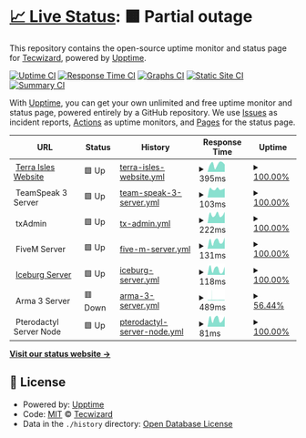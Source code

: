 # [📈 Live Status](https://status.terraisles.com): <!--live status--> **🟧 Partial outage**

This repository contains the open-source uptime monitor and status page for [Tecwizard](https://status.terraisles.com), powered by [Upptime](https://github.com/upptime/upptime).

[![Uptime CI](https://github.com/Tecwizard/TRP-Status/workflows/Uptime%20CI/badge.svg)](https://github.com/Tecwizard/TRP-Status/actions?query=workflow%3A%22Uptime+CI%22)
[![Response Time CI](https://github.com/Tecwizard/TRP-Status/workflows/Response%20Time%20CI/badge.svg)](https://github.com/Tecwizard/TRP-Status/actions?query=workflow%3A%22Response+Time+CI%22)
[![Graphs CI](https://github.com/Tecwizard/TRP-Status/workflows/Graphs%20CI/badge.svg)](https://github.com/Tecwizard/TRP-Status/actions?query=workflow%3A%22Graphs+CI%22)
[![Static Site CI](https://github.com/Tecwizard/TRP-Status/workflows/Static%20Site%20CI/badge.svg)](https://github.com/Tecwizard/TRP-Status/actions?query=workflow%3A%22Static+Site+CI%22)
[![Summary CI](https://github.com/Tecwizard/TRP-Status/workflows/Summary%20CI/badge.svg)](https://github.com/Tecwizard/TRP-Status/actions?query=workflow%3A%22Summary+CI%22)

With [Upptime](https://upptime.js.org), you can get your own unlimited and free uptime monitor and status page, powered entirely by a GitHub repository. We use [Issues](https://github.com/Tecwizard/TRP-Status/issues) as incident reports, [Actions](https://github.com/Tecwizard/TRP-Status/actions) as uptime monitors, and [Pages](https://status.terraisles.com) for the status page.

<!--start: status pages-->
<!-- This summary is generated by Upptime (https://github.com/upptime/upptime) -->
<!-- Do not edit this manually, your changes will be overwritten -->
<!-- prettier-ignore -->
| URL | Status | History | Response Time | Uptime |
| --- | ------ | ------- | ------------- | ------ |
| <img alt="" src="https://i.postimg.cc/FFWZzqZZ/Favicon-1.png" height="13"> [Terra Isles Website](https://www.terraisles.com) | 🟩 Up | [terra-isles-website.yml](https://github.com/Terra-Isles-Roleplay/TRP-Status/commits/HEAD/history/terra-isles-website.yml) | <details><summary><img alt="Response time graph" src="./graphs/terra-isles-website/response-time-week.png" height="20"> 395ms</summary><br><a href="https://status.terra-isles.com/history/terra-isles-website"><img alt="Response time 421" src="https://img.shields.io/endpoint?url=https%3A%2F%2Fraw.githubusercontent.com%2FTerra-Isles-Roleplay%2FTRP-Status%2FHEAD%2Fapi%2Fterra-isles-website%2Fresponse-time.json"></a><br><a href="https://status.terra-isles.com/history/terra-isles-website"><img alt="24-hour response time 381" src="https://img.shields.io/endpoint?url=https%3A%2F%2Fraw.githubusercontent.com%2FTerra-Isles-Roleplay%2FTRP-Status%2FHEAD%2Fapi%2Fterra-isles-website%2Fresponse-time-day.json"></a><br><a href="https://status.terra-isles.com/history/terra-isles-website"><img alt="7-day response time 395" src="https://img.shields.io/endpoint?url=https%3A%2F%2Fraw.githubusercontent.com%2FTerra-Isles-Roleplay%2FTRP-Status%2FHEAD%2Fapi%2Fterra-isles-website%2Fresponse-time-week.json"></a><br><a href="https://status.terra-isles.com/history/terra-isles-website"><img alt="30-day response time 395" src="https://img.shields.io/endpoint?url=https%3A%2F%2Fraw.githubusercontent.com%2FTerra-Isles-Roleplay%2FTRP-Status%2FHEAD%2Fapi%2Fterra-isles-website%2Fresponse-time-month.json"></a><br><a href="https://status.terra-isles.com/history/terra-isles-website"><img alt="1-year response time 421" src="https://img.shields.io/endpoint?url=https%3A%2F%2Fraw.githubusercontent.com%2FTerra-Isles-Roleplay%2FTRP-Status%2FHEAD%2Fapi%2Fterra-isles-website%2Fresponse-time-year.json"></a></details> | <details><summary><a href="https://status.terra-isles.com/history/terra-isles-website">100.00%</a></summary><a href="https://status.terra-isles.com/history/terra-isles-website"><img alt="All-time uptime 99.55%" src="https://img.shields.io/endpoint?url=https%3A%2F%2Fraw.githubusercontent.com%2FTerra-Isles-Roleplay%2FTRP-Status%2FHEAD%2Fapi%2Fterra-isles-website%2Fuptime.json"></a><br><a href="https://status.terra-isles.com/history/terra-isles-website"><img alt="24-hour uptime 100.00%" src="https://img.shields.io/endpoint?url=https%3A%2F%2Fraw.githubusercontent.com%2FTerra-Isles-Roleplay%2FTRP-Status%2FHEAD%2Fapi%2Fterra-isles-website%2Fuptime-day.json"></a><br><a href="https://status.terra-isles.com/history/terra-isles-website"><img alt="7-day uptime 100.00%" src="https://img.shields.io/endpoint?url=https%3A%2F%2Fraw.githubusercontent.com%2FTerra-Isles-Roleplay%2FTRP-Status%2FHEAD%2Fapi%2Fterra-isles-website%2Fuptime-week.json"></a><br><a href="https://status.terra-isles.com/history/terra-isles-website"><img alt="30-day uptime 99.60%" src="https://img.shields.io/endpoint?url=https%3A%2F%2Fraw.githubusercontent.com%2FTerra-Isles-Roleplay%2FTRP-Status%2FHEAD%2Fapi%2Fterra-isles-website%2Fuptime-month.json"></a><br><a href="https://status.terra-isles.com/history/terra-isles-website"><img alt="1-year uptime 99.55%" src="https://img.shields.io/endpoint?url=https%3A%2F%2Fraw.githubusercontent.com%2FTerra-Isles-Roleplay%2FTRP-Status%2FHEAD%2Fapi%2Fterra-isles-website%2Fuptime-year.json"></a></details>
| <img alt="" src="https://i.postimg.cc/3JqRz7cQ/1144-CE05-797-A-4-A55-A146-9-B35-BA440-AF8.png" height="13"> TeamSpeak 3 Server | 🟩 Up | [team-speak-3-server.yml](https://github.com/Terra-Isles-Roleplay/TRP-Status/commits/HEAD/history/team-speak-3-server.yml) | <details><summary><img alt="Response time graph" src="./graphs/team-speak-3-server/response-time-week.png" height="20"> 103ms</summary><br><a href="https://status.terra-isles.com/history/team-speak-3-server"><img alt="Response time 105" src="https://img.shields.io/endpoint?url=https%3A%2F%2Fraw.githubusercontent.com%2FTerra-Isles-Roleplay%2FTRP-Status%2FHEAD%2Fapi%2Fteam-speak-3-server%2Fresponse-time.json"></a><br><a href="https://status.terra-isles.com/history/team-speak-3-server"><img alt="24-hour response time 111" src="https://img.shields.io/endpoint?url=https%3A%2F%2Fraw.githubusercontent.com%2FTerra-Isles-Roleplay%2FTRP-Status%2FHEAD%2Fapi%2Fteam-speak-3-server%2Fresponse-time-day.json"></a><br><a href="https://status.terra-isles.com/history/team-speak-3-server"><img alt="7-day response time 103" src="https://img.shields.io/endpoint?url=https%3A%2F%2Fraw.githubusercontent.com%2FTerra-Isles-Roleplay%2FTRP-Status%2FHEAD%2Fapi%2Fteam-speak-3-server%2Fresponse-time-week.json"></a><br><a href="https://status.terra-isles.com/history/team-speak-3-server"><img alt="30-day response time 106" src="https://img.shields.io/endpoint?url=https%3A%2F%2Fraw.githubusercontent.com%2FTerra-Isles-Roleplay%2FTRP-Status%2FHEAD%2Fapi%2Fteam-speak-3-server%2Fresponse-time-month.json"></a><br><a href="https://status.terra-isles.com/history/team-speak-3-server"><img alt="1-year response time 105" src="https://img.shields.io/endpoint?url=https%3A%2F%2Fraw.githubusercontent.com%2FTerra-Isles-Roleplay%2FTRP-Status%2FHEAD%2Fapi%2Fteam-speak-3-server%2Fresponse-time-year.json"></a></details> | <details><summary><a href="https://status.terra-isles.com/history/team-speak-3-server">100.00%</a></summary><a href="https://status.terra-isles.com/history/team-speak-3-server"><img alt="All-time uptime 99.99%" src="https://img.shields.io/endpoint?url=https%3A%2F%2Fraw.githubusercontent.com%2FTerra-Isles-Roleplay%2FTRP-Status%2FHEAD%2Fapi%2Fteam-speak-3-server%2Fuptime.json"></a><br><a href="https://status.terra-isles.com/history/team-speak-3-server"><img alt="24-hour uptime 100.00%" src="https://img.shields.io/endpoint?url=https%3A%2F%2Fraw.githubusercontent.com%2FTerra-Isles-Roleplay%2FTRP-Status%2FHEAD%2Fapi%2Fteam-speak-3-server%2Fuptime-day.json"></a><br><a href="https://status.terra-isles.com/history/team-speak-3-server"><img alt="7-day uptime 100.00%" src="https://img.shields.io/endpoint?url=https%3A%2F%2Fraw.githubusercontent.com%2FTerra-Isles-Roleplay%2FTRP-Status%2FHEAD%2Fapi%2Fteam-speak-3-server%2Fuptime-week.json"></a><br><a href="https://status.terra-isles.com/history/team-speak-3-server"><img alt="30-day uptime 100.00%" src="https://img.shields.io/endpoint?url=https%3A%2F%2Fraw.githubusercontent.com%2FTerra-Isles-Roleplay%2FTRP-Status%2FHEAD%2Fapi%2Fteam-speak-3-server%2Fuptime-month.json"></a><br><a href="https://status.terra-isles.com/history/team-speak-3-server"><img alt="1-year uptime 99.99%" src="https://img.shields.io/endpoint?url=https%3A%2F%2Fraw.githubusercontent.com%2FTerra-Isles-Roleplay%2FTRP-Status%2FHEAD%2Fapi%2Fteam-speak-3-server%2Fuptime-year.json"></a></details>
| <img alt="" src="https://i.postimg.cc/nVsqKF5Q/Screenshot-2.png" height="13"> txAdmin | 🟩 Up | [tx-admin.yml](https://github.com/Terra-Isles-Roleplay/TRP-Status/commits/HEAD/history/tx-admin.yml) | <details><summary><img alt="Response time graph" src="./graphs/tx-admin/response-time-week.png" height="20"> 222ms</summary><br><a href="https://status.terra-isles.com/history/tx-admin"><img alt="Response time 242" src="https://img.shields.io/endpoint?url=https%3A%2F%2Fraw.githubusercontent.com%2FTerra-Isles-Roleplay%2FTRP-Status%2FHEAD%2Fapi%2Ftx-admin%2Fresponse-time.json"></a><br><a href="https://status.terra-isles.com/history/tx-admin"><img alt="24-hour response time 291" src="https://img.shields.io/endpoint?url=https%3A%2F%2Fraw.githubusercontent.com%2FTerra-Isles-Roleplay%2FTRP-Status%2FHEAD%2Fapi%2Ftx-admin%2Fresponse-time-day.json"></a><br><a href="https://status.terra-isles.com/history/tx-admin"><img alt="7-day response time 222" src="https://img.shields.io/endpoint?url=https%3A%2F%2Fraw.githubusercontent.com%2FTerra-Isles-Roleplay%2FTRP-Status%2FHEAD%2Fapi%2Ftx-admin%2Fresponse-time-week.json"></a><br><a href="https://status.terra-isles.com/history/tx-admin"><img alt="30-day response time 230" src="https://img.shields.io/endpoint?url=https%3A%2F%2Fraw.githubusercontent.com%2FTerra-Isles-Roleplay%2FTRP-Status%2FHEAD%2Fapi%2Ftx-admin%2Fresponse-time-month.json"></a><br><a href="https://status.terra-isles.com/history/tx-admin"><img alt="1-year response time 242" src="https://img.shields.io/endpoint?url=https%3A%2F%2Fraw.githubusercontent.com%2FTerra-Isles-Roleplay%2FTRP-Status%2FHEAD%2Fapi%2Ftx-admin%2Fresponse-time-year.json"></a></details> | <details><summary><a href="https://status.terra-isles.com/history/tx-admin">100.00%</a></summary><a href="https://status.terra-isles.com/history/tx-admin"><img alt="All-time uptime 99.98%" src="https://img.shields.io/endpoint?url=https%3A%2F%2Fraw.githubusercontent.com%2FTerra-Isles-Roleplay%2FTRP-Status%2FHEAD%2Fapi%2Ftx-admin%2Fuptime.json"></a><br><a href="https://status.terra-isles.com/history/tx-admin"><img alt="24-hour uptime 100.00%" src="https://img.shields.io/endpoint?url=https%3A%2F%2Fraw.githubusercontent.com%2FTerra-Isles-Roleplay%2FTRP-Status%2FHEAD%2Fapi%2Ftx-admin%2Fuptime-day.json"></a><br><a href="https://status.terra-isles.com/history/tx-admin"><img alt="7-day uptime 100.00%" src="https://img.shields.io/endpoint?url=https%3A%2F%2Fraw.githubusercontent.com%2FTerra-Isles-Roleplay%2FTRP-Status%2FHEAD%2Fapi%2Ftx-admin%2Fuptime-week.json"></a><br><a href="https://status.terra-isles.com/history/tx-admin"><img alt="30-day uptime 99.96%" src="https://img.shields.io/endpoint?url=https%3A%2F%2Fraw.githubusercontent.com%2FTerra-Isles-Roleplay%2FTRP-Status%2FHEAD%2Fapi%2Ftx-admin%2Fuptime-month.json"></a><br><a href="https://status.terra-isles.com/history/tx-admin"><img alt="1-year uptime 99.98%" src="https://img.shields.io/endpoint?url=https%3A%2F%2Fraw.githubusercontent.com%2FTerra-Isles-Roleplay%2FTRP-Status%2FHEAD%2Fapi%2Ftx-admin%2Fuptime-year.json"></a></details>
| <img alt="" src="https://styles.redditmedia.com/t5_6uhyrp/styles/communityIcon_zd0s6s5y0tg91.png" height="13"> FiveM Server | 🟩 Up | [five-m-server.yml](https://github.com/Terra-Isles-Roleplay/TRP-Status/commits/HEAD/history/five-m-server.yml) | <details><summary><img alt="Response time graph" src="./graphs/five-m-server/response-time-week.png" height="20"> 131ms</summary><br><a href="https://status.terra-isles.com/history/five-m-server"><img alt="Response time 204" src="https://img.shields.io/endpoint?url=https%3A%2F%2Fraw.githubusercontent.com%2FTerra-Isles-Roleplay%2FTRP-Status%2FHEAD%2Fapi%2Ffive-m-server%2Fresponse-time.json"></a><br><a href="https://status.terra-isles.com/history/five-m-server"><img alt="24-hour response time 191" src="https://img.shields.io/endpoint?url=https%3A%2F%2Fraw.githubusercontent.com%2FTerra-Isles-Roleplay%2FTRP-Status%2FHEAD%2Fapi%2Ffive-m-server%2Fresponse-time-day.json"></a><br><a href="https://status.terra-isles.com/history/five-m-server"><img alt="7-day response time 131" src="https://img.shields.io/endpoint?url=https%3A%2F%2Fraw.githubusercontent.com%2FTerra-Isles-Roleplay%2FTRP-Status%2FHEAD%2Fapi%2Ffive-m-server%2Fresponse-time-week.json"></a><br><a href="https://status.terra-isles.com/history/five-m-server"><img alt="30-day response time 158" src="https://img.shields.io/endpoint?url=https%3A%2F%2Fraw.githubusercontent.com%2FTerra-Isles-Roleplay%2FTRP-Status%2FHEAD%2Fapi%2Ffive-m-server%2Fresponse-time-month.json"></a><br><a href="https://status.terra-isles.com/history/five-m-server"><img alt="1-year response time 204" src="https://img.shields.io/endpoint?url=https%3A%2F%2Fraw.githubusercontent.com%2FTerra-Isles-Roleplay%2FTRP-Status%2FHEAD%2Fapi%2Ffive-m-server%2Fresponse-time-year.json"></a></details> | <details><summary><a href="https://status.terra-isles.com/history/five-m-server">100.00%</a></summary><a href="https://status.terra-isles.com/history/five-m-server"><img alt="All-time uptime 99.92%" src="https://img.shields.io/endpoint?url=https%3A%2F%2Fraw.githubusercontent.com%2FTerra-Isles-Roleplay%2FTRP-Status%2FHEAD%2Fapi%2Ffive-m-server%2Fuptime.json"></a><br><a href="https://status.terra-isles.com/history/five-m-server"><img alt="24-hour uptime 100.00%" src="https://img.shields.io/endpoint?url=https%3A%2F%2Fraw.githubusercontent.com%2FTerra-Isles-Roleplay%2FTRP-Status%2FHEAD%2Fapi%2Ffive-m-server%2Fuptime-day.json"></a><br><a href="https://status.terra-isles.com/history/five-m-server"><img alt="7-day uptime 100.00%" src="https://img.shields.io/endpoint?url=https%3A%2F%2Fraw.githubusercontent.com%2FTerra-Isles-Roleplay%2FTRP-Status%2FHEAD%2Fapi%2Ffive-m-server%2Fuptime-week.json"></a><br><a href="https://status.terra-isles.com/history/five-m-server"><img alt="30-day uptime 99.96%" src="https://img.shields.io/endpoint?url=https%3A%2F%2Fraw.githubusercontent.com%2FTerra-Isles-Roleplay%2FTRP-Status%2FHEAD%2Fapi%2Ffive-m-server%2Fuptime-month.json"></a><br><a href="https://status.terra-isles.com/history/five-m-server"><img alt="1-year uptime 99.92%" src="https://img.shields.io/endpoint?url=https%3A%2F%2Fraw.githubusercontent.com%2FTerra-Isles-Roleplay%2FTRP-Status%2FHEAD%2Fapi%2Ffive-m-server%2Fuptime-year.json"></a></details>
| <img alt="" src="https://icons.duckduckgo.com/ip3/fivem.terra-isles.com.ico" height="13"> [Iceburg Server](http://fivem.terra-isles.com/) | 🟩 Up | [iceburg-server.yml](https://github.com/Terra-Isles-Roleplay/TRP-Status/commits/HEAD/history/iceburg-server.yml) | <details><summary><img alt="Response time graph" src="./graphs/iceburg-server/response-time-week.png" height="20"> 118ms</summary><br><a href="https://status.terra-isles.com/history/iceburg-server"><img alt="Response time 112" src="https://img.shields.io/endpoint?url=https%3A%2F%2Fraw.githubusercontent.com%2FTerra-Isles-Roleplay%2FTRP-Status%2FHEAD%2Fapi%2Ficeburg-server%2Fresponse-time.json"></a><br><a href="https://status.terra-isles.com/history/iceburg-server"><img alt="24-hour response time 172" src="https://img.shields.io/endpoint?url=https%3A%2F%2Fraw.githubusercontent.com%2FTerra-Isles-Roleplay%2FTRP-Status%2FHEAD%2Fapi%2Ficeburg-server%2Fresponse-time-day.json"></a><br><a href="https://status.terra-isles.com/history/iceburg-server"><img alt="7-day response time 118" src="https://img.shields.io/endpoint?url=https%3A%2F%2Fraw.githubusercontent.com%2FTerra-Isles-Roleplay%2FTRP-Status%2FHEAD%2Fapi%2Ficeburg-server%2Fresponse-time-week.json"></a><br><a href="https://status.terra-isles.com/history/iceburg-server"><img alt="30-day response time 144" src="https://img.shields.io/endpoint?url=https%3A%2F%2Fraw.githubusercontent.com%2FTerra-Isles-Roleplay%2FTRP-Status%2FHEAD%2Fapi%2Ficeburg-server%2Fresponse-time-month.json"></a><br><a href="https://status.terra-isles.com/history/iceburg-server"><img alt="1-year response time 112" src="https://img.shields.io/endpoint?url=https%3A%2F%2Fraw.githubusercontent.com%2FTerra-Isles-Roleplay%2FTRP-Status%2FHEAD%2Fapi%2Ficeburg-server%2Fresponse-time-year.json"></a></details> | <details><summary><a href="https://status.terra-isles.com/history/iceburg-server">100.00%</a></summary><a href="https://status.terra-isles.com/history/iceburg-server"><img alt="All-time uptime 99.99%" src="https://img.shields.io/endpoint?url=https%3A%2F%2Fraw.githubusercontent.com%2FTerra-Isles-Roleplay%2FTRP-Status%2FHEAD%2Fapi%2Ficeburg-server%2Fuptime.json"></a><br><a href="https://status.terra-isles.com/history/iceburg-server"><img alt="24-hour uptime 100.00%" src="https://img.shields.io/endpoint?url=https%3A%2F%2Fraw.githubusercontent.com%2FTerra-Isles-Roleplay%2FTRP-Status%2FHEAD%2Fapi%2Ficeburg-server%2Fuptime-day.json"></a><br><a href="https://status.terra-isles.com/history/iceburg-server"><img alt="7-day uptime 100.00%" src="https://img.shields.io/endpoint?url=https%3A%2F%2Fraw.githubusercontent.com%2FTerra-Isles-Roleplay%2FTRP-Status%2FHEAD%2Fapi%2Ficeburg-server%2Fuptime-week.json"></a><br><a href="https://status.terra-isles.com/history/iceburg-server"><img alt="30-day uptime 100.00%" src="https://img.shields.io/endpoint?url=https%3A%2F%2Fraw.githubusercontent.com%2FTerra-Isles-Roleplay%2FTRP-Status%2FHEAD%2Fapi%2Ficeburg-server%2Fuptime-month.json"></a><br><a href="https://status.terra-isles.com/history/iceburg-server"><img alt="1-year uptime 99.99%" src="https://img.shields.io/endpoint?url=https%3A%2F%2Fraw.githubusercontent.com%2FTerra-Isles-Roleplay%2FTRP-Status%2FHEAD%2Fapi%2Ficeburg-server%2Fuptime-year.json"></a></details>
| <img alt="" src="https://upload.wikimedia.org/wikipedia/commons/f/fa/ArmA_3_Logo_%28Black%29.png" height="13"> Arma 3 Server | 🟥 Down | [arma-3-server.yml](https://github.com/Terra-Isles-Roleplay/TRP-Status/commits/HEAD/history/arma-3-server.yml) | <details><summary><img alt="Response time graph" src="./graphs/arma-3-server/response-time-week.png" height="20"> 489ms</summary><br><a href="https://status.terra-isles.com/history/arma-3-server"><img alt="Response time 462" src="https://img.shields.io/endpoint?url=https%3A%2F%2Fraw.githubusercontent.com%2FTerra-Isles-Roleplay%2FTRP-Status%2FHEAD%2Fapi%2Farma-3-server%2Fresponse-time.json"></a><br><a href="https://status.terra-isles.com/history/arma-3-server"><img alt="24-hour response time 411" src="https://img.shields.io/endpoint?url=https%3A%2F%2Fraw.githubusercontent.com%2FTerra-Isles-Roleplay%2FTRP-Status%2FHEAD%2Fapi%2Farma-3-server%2Fresponse-time-day.json"></a><br><a href="https://status.terra-isles.com/history/arma-3-server"><img alt="7-day response time 489" src="https://img.shields.io/endpoint?url=https%3A%2F%2Fraw.githubusercontent.com%2FTerra-Isles-Roleplay%2FTRP-Status%2FHEAD%2Fapi%2Farma-3-server%2Fresponse-time-week.json"></a><br><a href="https://status.terra-isles.com/history/arma-3-server"><img alt="30-day response time 444" src="https://img.shields.io/endpoint?url=https%3A%2F%2Fraw.githubusercontent.com%2FTerra-Isles-Roleplay%2FTRP-Status%2FHEAD%2Fapi%2Farma-3-server%2Fresponse-time-month.json"></a><br><a href="https://status.terra-isles.com/history/arma-3-server"><img alt="1-year response time 462" src="https://img.shields.io/endpoint?url=https%3A%2F%2Fraw.githubusercontent.com%2FTerra-Isles-Roleplay%2FTRP-Status%2FHEAD%2Fapi%2Farma-3-server%2Fresponse-time-year.json"></a></details> | <details><summary><a href="https://status.terra-isles.com/history/arma-3-server">56.44%</a></summary><a href="https://status.terra-isles.com/history/arma-3-server"><img alt="All-time uptime 98.35%" src="https://img.shields.io/endpoint?url=https%3A%2F%2Fraw.githubusercontent.com%2FTerra-Isles-Roleplay%2FTRP-Status%2FHEAD%2Fapi%2Farma-3-server%2Fuptime.json"></a><br><a href="https://status.terra-isles.com/history/arma-3-server"><img alt="24-hour uptime 56.22%" src="https://img.shields.io/endpoint?url=https%3A%2F%2Fraw.githubusercontent.com%2FTerra-Isles-Roleplay%2FTRP-Status%2FHEAD%2Fapi%2Farma-3-server%2Fuptime-day.json"></a><br><a href="https://status.terra-isles.com/history/arma-3-server"><img alt="7-day uptime 56.44%" src="https://img.shields.io/endpoint?url=https%3A%2F%2Fraw.githubusercontent.com%2FTerra-Isles-Roleplay%2FTRP-Status%2FHEAD%2Fapi%2Farma-3-server%2Fuptime-week.json"></a><br><a href="https://status.terra-isles.com/history/arma-3-server"><img alt="30-day uptime 89.86%" src="https://img.shields.io/endpoint?url=https%3A%2F%2Fraw.githubusercontent.com%2FTerra-Isles-Roleplay%2FTRP-Status%2FHEAD%2Fapi%2Farma-3-server%2Fuptime-month.json"></a><br><a href="https://status.terra-isles.com/history/arma-3-server"><img alt="1-year uptime 98.35%" src="https://img.shields.io/endpoint?url=https%3A%2F%2Fraw.githubusercontent.com%2FTerra-Isles-Roleplay%2FTRP-Status%2FHEAD%2Fapi%2Farma-3-server%2Fuptime-year.json"></a></details>
| <img alt="" src="https://i.postimg.cc/rsqRxTtK/C8-A719-C3-D57-B-4-BEE-BA3-C-356502-FBC0-EB.png" height="13"> Pterodactyl Server Node | 🟩 Up | [pterodactyl-server-node.yml](https://github.com/Terra-Isles-Roleplay/TRP-Status/commits/HEAD/history/pterodactyl-server-node.yml) | <details><summary><img alt="Response time graph" src="./graphs/pterodactyl-server-node/response-time-week.png" height="20"> 81ms</summary><br><a href="https://status.terra-isles.com/history/pterodactyl-server-node"><img alt="Response time 84" src="https://img.shields.io/endpoint?url=https%3A%2F%2Fraw.githubusercontent.com%2FTerra-Isles-Roleplay%2FTRP-Status%2FHEAD%2Fapi%2Fpterodactyl-server-node%2Fresponse-time.json"></a><br><a href="https://status.terra-isles.com/history/pterodactyl-server-node"><img alt="24-hour response time 108" src="https://img.shields.io/endpoint?url=https%3A%2F%2Fraw.githubusercontent.com%2FTerra-Isles-Roleplay%2FTRP-Status%2FHEAD%2Fapi%2Fpterodactyl-server-node%2Fresponse-time-day.json"></a><br><a href="https://status.terra-isles.com/history/pterodactyl-server-node"><img alt="7-day response time 81" src="https://img.shields.io/endpoint?url=https%3A%2F%2Fraw.githubusercontent.com%2FTerra-Isles-Roleplay%2FTRP-Status%2FHEAD%2Fapi%2Fpterodactyl-server-node%2Fresponse-time-week.json"></a><br><a href="https://status.terra-isles.com/history/pterodactyl-server-node"><img alt="30-day response time 87" src="https://img.shields.io/endpoint?url=https%3A%2F%2Fraw.githubusercontent.com%2FTerra-Isles-Roleplay%2FTRP-Status%2FHEAD%2Fapi%2Fpterodactyl-server-node%2Fresponse-time-month.json"></a><br><a href="https://status.terra-isles.com/history/pterodactyl-server-node"><img alt="1-year response time 84" src="https://img.shields.io/endpoint?url=https%3A%2F%2Fraw.githubusercontent.com%2FTerra-Isles-Roleplay%2FTRP-Status%2FHEAD%2Fapi%2Fpterodactyl-server-node%2Fresponse-time-year.json"></a></details> | <details><summary><a href="https://status.terra-isles.com/history/pterodactyl-server-node">100.00%</a></summary><a href="https://status.terra-isles.com/history/pterodactyl-server-node"><img alt="All-time uptime 100.00%" src="https://img.shields.io/endpoint?url=https%3A%2F%2Fraw.githubusercontent.com%2FTerra-Isles-Roleplay%2FTRP-Status%2FHEAD%2Fapi%2Fpterodactyl-server-node%2Fuptime.json"></a><br><a href="https://status.terra-isles.com/history/pterodactyl-server-node"><img alt="24-hour uptime 100.00%" src="https://img.shields.io/endpoint?url=https%3A%2F%2Fraw.githubusercontent.com%2FTerra-Isles-Roleplay%2FTRP-Status%2FHEAD%2Fapi%2Fpterodactyl-server-node%2Fuptime-day.json"></a><br><a href="https://status.terra-isles.com/history/pterodactyl-server-node"><img alt="7-day uptime 100.00%" src="https://img.shields.io/endpoint?url=https%3A%2F%2Fraw.githubusercontent.com%2FTerra-Isles-Roleplay%2FTRP-Status%2FHEAD%2Fapi%2Fpterodactyl-server-node%2Fuptime-week.json"></a><br><a href="https://status.terra-isles.com/history/pterodactyl-server-node"><img alt="30-day uptime 100.00%" src="https://img.shields.io/endpoint?url=https%3A%2F%2Fraw.githubusercontent.com%2FTerra-Isles-Roleplay%2FTRP-Status%2FHEAD%2Fapi%2Fpterodactyl-server-node%2Fuptime-month.json"></a><br><a href="https://status.terra-isles.com/history/pterodactyl-server-node"><img alt="1-year uptime 100.00%" src="https://img.shields.io/endpoint?url=https%3A%2F%2Fraw.githubusercontent.com%2FTerra-Isles-Roleplay%2FTRP-Status%2FHEAD%2Fapi%2Fpterodactyl-server-node%2Fuptime-year.json"></a></details>

<!--end: status pages-->

[**Visit our status website →**](https://status.terraisles.com)

## 📄 License

- Powered by: [Upptime](https://github.com/upptime/upptime)
- Code: [MIT](./LICENSE) © [Tecwizard](https://status.terraisles.com)
- Data in the `./history` directory: [Open Database License](https://opendatacommons.org/licenses/odbl/1-0/)

